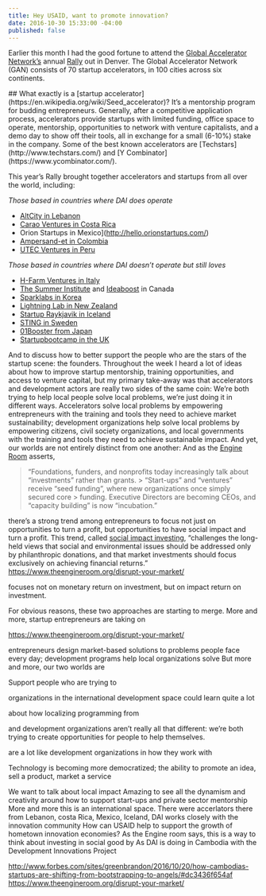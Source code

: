 ```yaml
---
title: Hey USAID, want to promote innovation?
date: 2016-10-30 15:33:00 -04:00
published: false
---
```


Earlier this month I had the good fortune to attend the [Global Accelerator Network’s](http://gan.co) annual [Rally]( https://twitter.com/hashtag/ganrally) out in Denver. The Global Accelerator Network (GAN) consists of 70 startup accelerators, in 100 cities across six continents. 

<aside>
## What exactly is a [startup accelerator](https://en.wikipedia.org/wiki/Seed_accelerator)?
It’s a mentorship program for budding entrepreneurs. Generally, after a competitive application process, accelerators provide startups with limited funding, office space to operate, mentorship, opportunities to network with venture capitalists, and a demo day to show off their tools, all in exchange for a small (6-10%) stake in the company. Some of the best known accelerators are [Techstars](http://www.techstars.com/) and [Y Combinator](https://www.ycombinator.com/). 
</aside>

This year’s Rally brought together accelerators and startups from all over the world, including:

*Those based in countries where DAI does operate*
* [AltCity in Lebanon](http://www.altcity.me/)
* [Carao Ventures in Costa Rica](http://www.caraov.com/)
* Orion Startups in Mexico](http://hello.orionstartups.com/)
* [Ampersand-et in Colombia](http://gan.co/members/view/ampersand-et)
* [UTEC Ventures in Peru](http://www.utecventures.com/)

*Those based in countries where DAI doesn’t operate but still loves*
* [H-Farm Ventures in Italy](http://www.h-farm.com/en/)
* [The Summer Institute](http://www.summerinst.ca/) and [Ideaboost](http://www.ideaboost.ca/) in Canada
* [Sparklabs in Korea](http://www.sparklabs.co.kr/)
* [Lightning Lab in New Zealand](http://www.lightninglab.co.nz/)
* [Startup Raykjavik in Iceland]( http://www.startupreykjavik.com/)
* [STING in Sweden](http://www.stockholminnovation.com/en/our-programs/sting-accelerate/)
* [01Booster from Japan](https://01booster.com/)
* [Startupbootcamp in the UK](https://www.startupbootcamp.org/)

And to discuss how to better support the people who are the stars of the startup scene: the founders. Throughout the week I heard a lot of ideas about how to improve startup mentorship, training opportunities, and access to venture capital, but my primary take-away was that accelerators and development actors are really two sides of the same coin: We’re both trying to help local people solve local problems, we’re just doing it in different ways. 
Accelerators solve local problems by empowering entrepreneurs with the training and tools they need to achieve market sustainability; development organizations help solve local problems by empowering citizens, civil society organizations, and local governments with the training and tools they need to achieve sustainable impact. And yet, our worlds are not entirely distinct from one another: And as the [Engine Room](https://www.theengineroom.org/disrupt-your-market) asserts, 
> “Foundations, funders, and nonprofits today increasingly talk about “investments” rather than grants. > “Start-ups” and “ventures” receive “seed funding”, where new organizations once simply secured core > funding. Executive Directors are becoming CEOs, and “capacity building” is now “incubation.”

there’s a strong trend among entrepreneurs to focus not just on opportunities to turn a profit, but opportunities to have social impact and turn a profit. This trend, called [social impact investing]( https://thegiin.org/impact-investing/need-to-know/), “challenges the long-held views that social and environmental issues should be addressed only by philanthropic donations, and that market investments should focus exclusively on achieving financial returns.” 
https://www.theengineroom.org/disrupt-your-market/


focuses not on monetary return on investment, but on impact return on investment. 

For obvious reasons, these two approaches are starting to merge. More and more, startup entrepreneurs are taking on 

https://www.theengineroom.org/disrupt-your-market/ 

entrepreneurs design market-based solutions to problems people face every day; development programs help local organizations solve 
But more and more, our two worlds are 


Support people who are trying to 

organizations in the international development space could learn quite a lot 

about how localizing programming from 

and development organizations aren’t really all that different: we’re both trying to create opportunities for people to help themselves. 

are a lot like development organizations in how they work with 

Technology is becoming more democratized; the ability to promote an idea, sell a product, market a service

We want to talk about local impact 
Amazing to see all the dynamism and creativity around how to support start-ups and private sector mentorship
More and more this is an international space. There were accerlators there from Lebanon, costa Rica, Mexico, Iceland, 
DAI works closely with the innovation community
How can USAID help to support the growth of hometown innovation economies? 
As the Engine room says, this is a way to think about investing in social good by 
As DAI is doing in Cambodia with the Development Innovations Project



http://www.forbes.com/sites/greenbrandon/2016/10/20/how-cambodias-startups-are-shifting-from-bootstrapping-to-angels/#dc3436f654af
https://www.theengineroom.org/disrupt-your-market/

